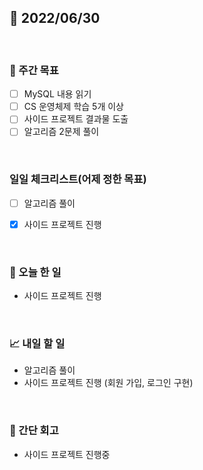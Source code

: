 ## 📅 2022/06/30

<br/>

### 🏹 주간 목표

- [ ] MySQL 내용 읽기
- [ ] CS 운영체제 학습 5개 이상
- [ ] 사이드 프로젝트 결과물 도출
- [ ] 알고리즘 2문제 풀이

<br/>

### 일일 체크리스트(어제 정한 목표)

- [ ] 알고리즘 풀이
- [x] 사이드 프로젝트 진행


<br/>

### 💯 오늘 한 일

- 사이드 프로젝트 진행

<br/>

### 📈 내일 할 일

- 알고리즘 풀이
- 사이드 프로젝트 진행 (회원 가입, 로그인 구현)

<br/>

### 🧐 간단 회고

- 사이드 프로젝트 진행중